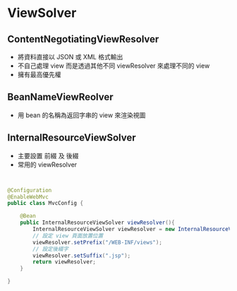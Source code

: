 # ViewSolver

## ContentNegotiatingViewResolver

* 將資料直接以 JSON 或 XML 格式輸出
* 不自己處理 view 而是透過其他不同 viewResolver 來處理不同的 view
* 擁有最高優先權

## BeanNameViewReolver

* 用 bean 的名稱為返回字串的 view 來渲染視圖

## InternalResourceViewSolver

* 主要設置 前綴 及 後綴
* 常用的 viewResolver

```java


@Configuration
@EnableWebMvc
public class MvcConfig {

    @Bean
    public InternalResourceViewSolver viewResolver(){
        InternalResourceViewSolver viewResolver = new InternalResourceViewSolver();
        // 設定 view 頁面放置位置
        viewResolver.setPrefix("/WEB-INF/views");
        // 設定後綴字
        viewResolver.setSuffix(".jsp");
        return viewResolver;
    }

}

```